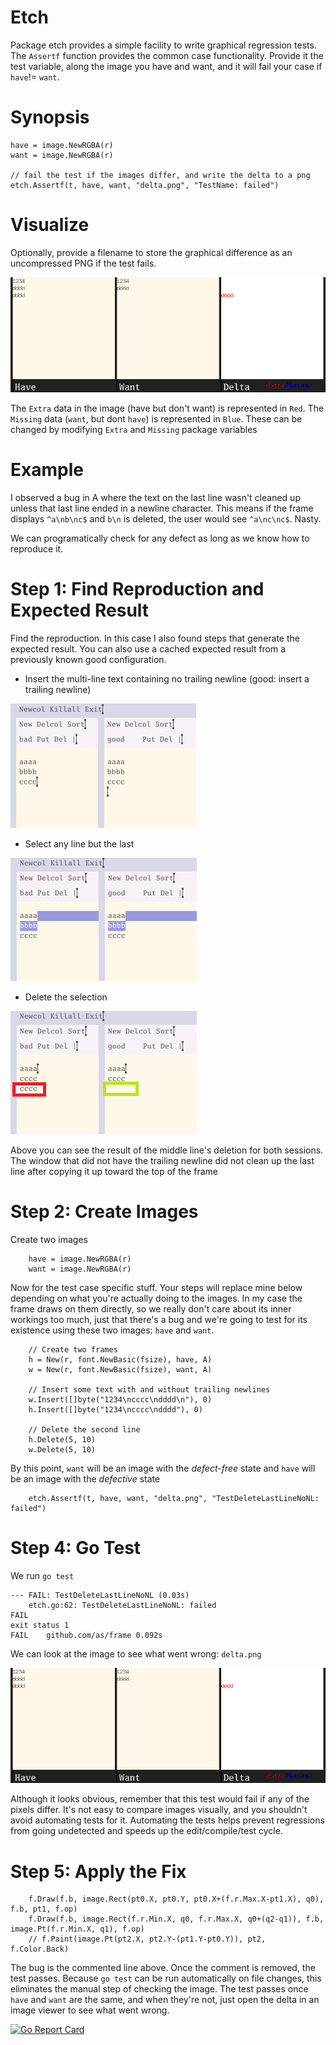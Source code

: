 # Etch
Package etch provides a simple facility to write graphical regression tests.
The `Assertf` function provides the common case functionality. Provide it the
test variable, along the image you have and want, and it will fail your case
if `have`!= `want`.

# Synopsis

```
have = image.NewRGBA(r)
want = image.NewRGBA(r)

// fail the test if the images differ, and write the delta to a png
etch.Assertf(t, have, want, "delta.png", "TestName: failed")
```

# Visualize

Optionally, provide a filename to store the graphical difference as an uncompressed PNG if the test fails.

![paint](img/delta.png)

The `Extra` data in the image (have but don't want) is represented in `Red`.
The `Missing` data (`want`, but dont `have`) is represented in `Blue`. 
These can be changed by modifying `Extra` and `Missing` package variables

# Example

I observed a bug in A where the text on the last line wasn't cleaned up unless that last line ended in a newline character.
This means if the frame displays `^a\nb\nc$` and `b\n` is deleted, the user would see `^a\nc\nc$`. Nasty.

We can programatically check for any defect as long as we know how to reproduce it. 

# Step 1: Find Reproduction and Expected Result
Find the reproduction. In this case I also found steps that generate the expected result. You can also use a cached expected result from a previously known good configuration.

- Insert the multi-line text containing no trailing newline (good: insert a trailing newline)

![paint](img/1.png)

- Select any line but the last 

![paint](img/2.png)

- Delete the selection

![paint](img/3.png)

Above you can see the result of the middle line's deletion for both sessions. The window that
did not have the trailing newline did not clean up the last line after copying it up toward the
top of the frame

# Step 2: Create Images

Create two images

```
	have = image.NewRGBA(r)
	want = image.NewRGBA(r)
```

Now for the test case specific stuff. Your steps will replace mine
below depending on what you're actually doing to the images. In my case
the frame draws on them directly, so we really don't care about
its inner workings too much, just that there's a bug and we're
going to test for its existence using these two images: `have`
and `want`.


```
	// Create two frames
	h = New(r, font.NewBasic(fsize), have, A)
	w = New(r, font.NewBasic(fsize), want, A)
	
	// Insert some text with and without trailing newlines
	w.Insert([]byte("1234\ncccc\ndddd\n"), 0)
	h.Insert([]byte("1234\ncccc\ndddd"), 0)
	
	// Delete the second line
	h.Delete(5, 10)
	w.Delete(5, 10)
```

By this point, `want` will be an image with the _defect-free_
state and `have` will be an image with the _defective_ state

```
	etch.Assertf(t, have, want, "delta.png", "TestDeleteLastLineNoNL: failed")
```

# Step 4: Go Test

We run `go test`

```
--- FAIL: TestDeleteLastLineNoNL (0.03s)
	etch.go:62: TestDeleteLastLineNoNL: failed
FAIL
exit status 1
FAIL	github.com/as/frame	0.092s
```

We can look at the image to see what went wrong: `delta.png`

![paint](img/delta.png)

Although it looks obvious, remember that this test would fail if any of the pixels differ. It's not easy to compare images visually, and you shouldn't avoid automating tests for it. Automating the tests helps prevent regressions from going undetected and speeds up the edit/compile/test cycle. 

# Step 5: Apply the Fix

```
	f.Draw(f.b, image.Rect(pt0.X, pt0.Y, pt0.X+(f.r.Max.X-pt1.X), q0), f.b, pt1, f.op)
	f.Draw(f.b, image.Rect(f.r.Min.X, q0, f.r.Max.X, q0+(q2-q1)), f.b, image.Pt(f.r.Min.X, q1), f.op)
	// f.Paint(image.Pt(pt2.X, pt2.Y-(pt1.Y-pt0.Y)), pt2, f.Color.Back)

```

The bug is the commented line above. Once the comment is removed, the test passes. Because `go test`
can be run automatically on file changes, this eliminates the manual step of checking the image. The
test passes once `have` and `want` are the same, and when they're not, just open the delta in an image
viewer to see what went wrong.

[![Go Report Card](https://goreportcard.com/badge/github.com/as/etch)](https://goreportcard.com/badge/github.com/as/etch)



